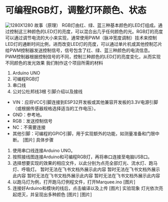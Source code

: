 # 可编程RGB灯，调整灯环颜色、状态
![1280X1280](https://github.com/user-attachments/assets/0941694b-6907-4668-9f11-22e44a1c85db)
故事（原理）
RGB灯由红、绿、蓝三种基本颜色的LED灯组成。通过控制这三种颜色的LED灯的亮度，可以混合出几乎任何颜色的光。RGB灯的亮度可以通过调节电流的大小来实现，通常使用PWM（脉冲宽度调制）技术来控制LED灯的通断时间比例，进而改变LED灯的亮度，可以通过单片机或其他控制芯片给PWM控制器发送控制信号，信号包含了红、绿、蓝三种颜色的电流信息。PWM控制器根据控制信号的不同，控制三种颜色的LED灯的亮度变化，从而实现不同颜色的发光效果
我们制作这个项目所需的材料
1. Arduino UNO
2. 可编程RGB灯
3. 串口线
4. 公对公杜邦线3根
引脚介绍以及接线
- VIN：应将VCC引脚连接到ESP32开发板或其他兼容开发板的3.3V电源引脚（或根据传感器规格选择适当的工作电压）。
- GND：参考地。
- RGB：发送控制信号
- NC：不需要连接
- 其他引脚：可编程的GPIO引脚，用于实现额外的功能，如测量准备和门限中断。
[图片]
具体步骤
1. 使用串口线连接Arduino UNO。
2. 按照接线图连接Arduino和可编程RGB灯，再将串口连接至电脑USB口。
3. 选择想要实现的效果的相应文件，以此分别为点亮全部灯光、流水灯、跑马灯、呼吸灯。
暂时无法在飞书文档外展示此内容
暂时无法在飞书文档外展示此内容
暂时无法在飞书文档外展示此内容
暂时无法在飞书文档外展示此内容
4. 以跑马灯为例，打开跑马灯例程文件，打开Marquee.ino
[图片]
5.  连接好Arduino和模块的线后，点击编译以及上传
[图片]
实验现象
灯光依次亮起熄灭，并呈现出多种颜色
[图片]
[图片]
